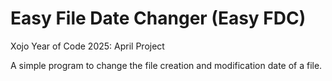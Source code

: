 # Easy File Date Changer (Easy FDC)
Xojo Year of Code 2025: April Project

A simple program to change the file creation and modification date of a file.
